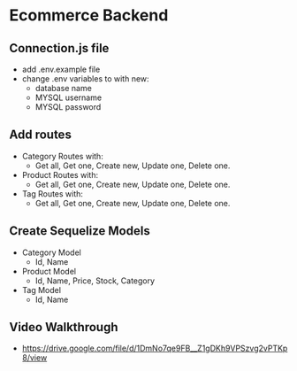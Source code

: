 # Ecommerce Backend

## Connection.js file

- add .env.example file
- change .env variables to with new:
  - database name
  - MYSQL username
  - MYSQL password

## Add routes 

- Category Routes with:
  - Get all, Get one, Create new, Update one, Delete one.
- Product Routes with:
  - Get all, Get one, Create new, Update one, Delete one.
- Tag Routes with:
  - Get all, Get one, Create new, Update one, Delete one.

## Create Sequelize Models

- Category Model
  - Id, Name
- Product Model
  - Id, Name, Price, Stock, Category
- Tag Model
  - Id, Name


## Video Walkthrough

- https://drive.google.com/file/d/1DmNo7qe9FB__Z1gDKh9VPSzvg2vPTKp8/view
